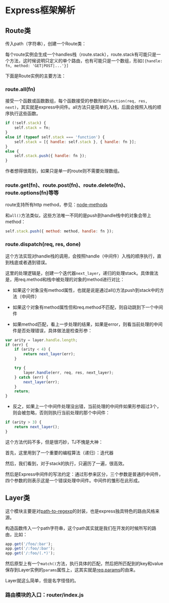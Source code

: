# Express框架解析

## Route类

传入path（字符串），创建一个Route类：

每个route实例会生成一个handles栈（route.stack），route.stack有可能只是一个方法，这时候说明只定义的单个路由，也有可能只是一个数组，形如`[{handle: fn, method: 'GET|POST|...'}]`

下面是Route实例的主要方法：

### route.all(fn)

接受一个函数或函数数组，每个函数接受的参数形如`function(req, res, next)`，其实就是express中间件。all方法只是简单的入栈，后面会按照入栈的顺序执行这些函数。

``` javascript
if (!self.stack) {
    self.stack = fn;
}
else if (typeof self.stack === 'function') {
    self.stack = [{ handle: self.stack }, { handle: fn }];
}
else {
    self.stack.push({ handle: fn });
}
```

作者想得很周到，如果只是单一的route则不需要处理数组。

### route.get(fn)、route.post(fn)、route.delete(fn)、route.options(fn)等等

route支持所有http method，参见：[node-methods](https://github.com/visionmedia/node-methods)

和`all()`方法类似，这些方法唯一不同的是push到handle栈中的对象会带上method：

``` javascript
self.stack.push({ method: method, handle: fn });
```

### route.dispatch(req, res, done)

这个方法实现对handle栈的调用，会按照handle（中间件）入栈的顺序执行，直到栈底或者遇到错误。

这里的处理逻辑是，创建一个迭代器`next_layer`，递归的处理stack。具体做法是，用req.method和栈中被处理的对象的method进行对比：

- 如果这个对象没有method属性，也就是说是通过all()方法push到stack中的方法（中间件）

- 如果这个对象有method属性但和req.method不匹配，则自动跳到下一个中间件

- 如果method匹配，看上一步处理的结果，如果是error，则看当前处理的中间件是否处理错误，具体做法是检查形参：

``` javascript
var arity = layer.handle.length;
if (err) {
    if (arity < 4) {
        return next_layer(err);
    }

    try {
        layer.handle(err, req, res, next_layer);
    } catch (err) {
        next_layer(err);
    }
    return;
}
```

- 反之，如果上一个中间件处理没出错，当前处理的中间件如果形参超过3个，则会被忽略，否则则执行当前处理的那个中间件：

``` javascript
if (arity > 3) {
    return next_layer();
}
```

这个方法代码不多，但是很巧妙，TJ不愧是大神：

首先，这里用到了一个重要的编程算法（递归）：迭代器

然后，我们看到，对于stack的执行，只遍历了一遍，很高效。

然后是Express中间件的写法约定：通过形参来区分，三个参数是普通的中间件，四个参数的则表示这是一个错误处理中间件。中间件的雏形在此形成。


## Layer类

这个模块主要是对[path-to-regexp](https://github.com/component/path-to-regexp)的封装，也是express独具特色的路由风格来源。

构造函数传入一个path字符串，这个path其实就是我们在开发的时候所写的路由，比如：

``` javascript
app.get('/foo/:bar');
app.get('/:foo/:bar');
app.get('/:foo/(.*)');
```

然后原型上有一个`match()`方法，执行具体的匹配，然后把所匹配到的key和value保存到Layer实例的`params`属性上，这其实就是[req.params](http://expressjs.com/4x/api.html#req.params)的由来。

Layer就这么简单，但是名字怪怪的。


### 路由模块的入口：router/index.js






